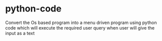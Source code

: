 # python-code
Convert the Os based program into a menu driven program using python code which will execute the required user query when user will give the input as a text
